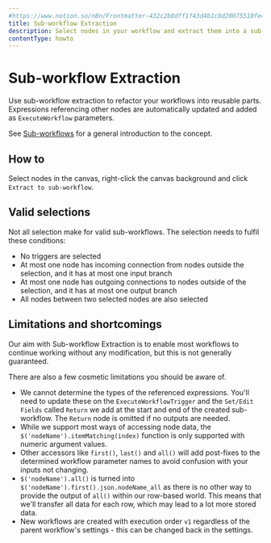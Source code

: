 ```yaml
---
#https://www.notion.so/n8n/Frontmatter-432c2b8dff1f43d4b1c8d20075510fe4
title: Sub-workflow Extraction
description: Select nodes in your workflow and extract them into a sub-workflow.
contentType: howto
---
```


# Sub-workflow Extraction

Use sub-workflow extraction to refactor your workflows into reusable parts. Expressions referencing other nodes are automatically updated and added as `ExecuteWorkflow` parameters.

See [Sub-workflows](flow-logic/subworkflows.md) for a general introduction to the concept.

## How to

Select nodes in the canvas, right-click the canvas background and click `Extract to sub-workflow`.

## Valid selections

Not all selection make for valid sub-workflows. The selection needs to fulfil these conditions:

- No triggers are selected 
- At most one node has incoming connection from nodes outside the selection, and it has at most one input branch
- At most one node has outgoing connections to nodes outside of the selection, and it has at most one output branch
- All nodes between two selected nodes are also selected

## Limitations and shortcomings

Our aim with Sub-workflow Extraction is to enable most workflows to continue working without any modification, but this is not generally guaranteed.

There are also a few cosmetic limitations you should be aware of.

- We cannot determine the types of the referenced expressions. You'll need to update these on the `ExecuteWorkflowTrigger` and the `Set/Edit Fields` called `Return` we add at the start and end of the created sub-workflow. The `Return` node is omitted if no outputs are needed.
- While we support most ways of accessing node data, the `$('nodeName').itemMatching(index)` function is only supported with numeric argument values.
- Other accessors like `first()`, `last()` and `all()` will add post-fixes to the determined workflow parameter names to avoid confusion with your inputs not changing.
- `$('nodeName').all()` is turned into `$('nodeName').first().json.nodeName_all` as there is no other way to provide the output of `all()` within our row-based world. This means that we'll transfer all data for each row, which may lead to a lot more stored data.
- New workflows are created with execution order `v1` regardless of the parent workflow's settings - this can be changed back in the settings.
